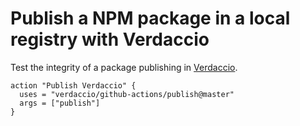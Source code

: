 # Publish a NPM package in a local registry with Verdaccio

Test the integrity of a package publishing in [Verdaccio](https://verdaccio.org/).

```
action "Publish Verdaccio" {
  uses = "verdaccio/github-actions/publish@master"
  args = ["publish"]
}
```
